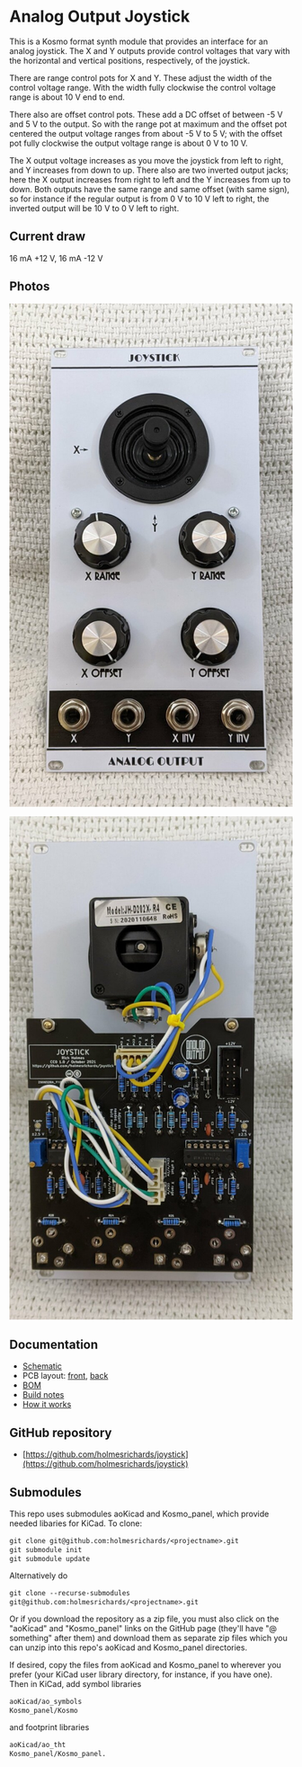 # Analog Output Joystick

This is a Kosmo format synth module that provides an interface for an analog joystick. The X and Y outputs provide control voltages that vary with the horizontal and vertical positions, respectively, of the joystick.

There are range control pots for X and Y. These adjust the width of the control voltage range. With the width fully clockwise the control voltage range is about 10 V end to end.

There also are offset control pots. These add a DC offset of between -5 V and 5 V to the output. So with the range pot at maximum and the offset pot centered the output voltage ranges from about -5 V to 5 V; with the offset pot fully clockwise the output voltage range is about 0 V to 10 V.

The X output voltage increases as you move the joystick from left to right, and Y increases from down to up. There also are two inverted output jacks; here the X output increases from right to left and the Y increases from up to down. Both outputs have the same range and same offset (with same sign), so for instance if the regular output is from 0 V to 10 V left to right, the inverted output will be 10 V to 0 V left to right.

## Current draw
16 mA +12 V, 16 mA -12 V

## Photos

![](Images/front.jpg)

![](Images/back.jpg)


## Documentation

* [Schematic](Docs/joystick.pdf)
* PCB layout: [front](Docs/joystick_layout_front.pdf), [back](Docs/joystick_layout_back.pdf)
* [BOM](Docs/joystick_bom.md)
* [Build notes](Docs/build.md)
* [How it works](Docs/howitworks.md)

## GitHub repository

* [https://github.com/holmesrichards/joystick](https://github.com/holmesrichards/joystick)


## Submodules

This repo uses submodules aoKicad and Kosmo_panel, which provide needed libaries for KiCad. To clone:

```
git clone git@github.com:holmesrichards/<projectname>.git
git submodule init
git submodule update
```


Alternatively do

```
git clone --recurse-submodules git@github.com:holmesrichards/<projectname>.git
```

Or if you download the repository as a zip file, you must also click on the "aoKicad" and "Kosmo\_panel" links on the GitHub page (they'll have "@ something" after them) and download them as separate zip files which you can unzip into this repo's aoKicad and Kosmo\_panel directories.

If desired, copy the files from aoKicad and Kosmo\_panel to wherever you prefer (your KiCad user library directory, for instance, if you have one). Then in KiCad, add symbol libraries 

```
aoKicad/ao_symbols
Kosmo_panel/Kosmo
```
and footprint libraries 
```
aoKicad/ao_tht
Kosmo_panel/Kosmo_panel.
```
